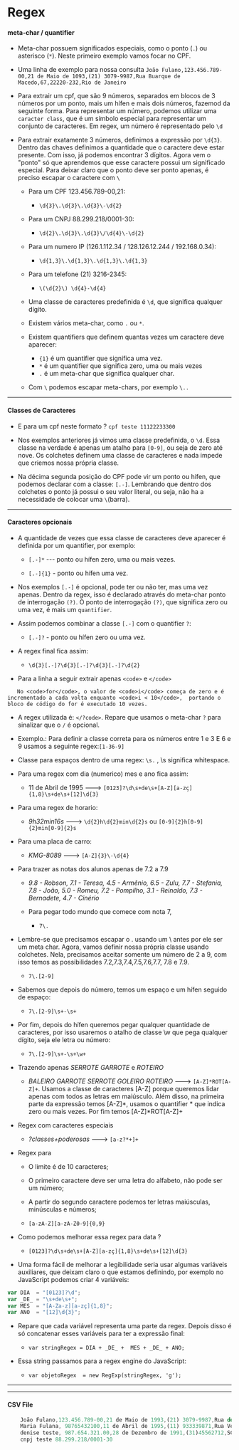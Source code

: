 # Regex

#### meta-char / quantifier

   - Meta-char possuem significados especiais, como o ponto (```.```) ou asterisco (```*```). Neste primeiro exemplo vamos focar no CPF.
   
   - Uma linha de exemplo para nossa consulta ```João Fulano,123.456.789-00,21 de Maio de 1093,(21) 3079-9987,Rua Buarque de Macedo,67,22220-232,Rio de Janeiro```
    
   - Para extrair um cpf,  que são 9 números, separados em blocos de 3 números por um ponto, mais um hífen e mais dois números, fazemod da seguinte forma. Para representar um número, podemos utilizar uma ```caracter class```, que é um símbolo especial para representar um conjunto de caracteres. Em regex, um número é representado pelo ```\d```
   
   - Para extrair exatamente 3 números, definimos a expressão por ```\d{3}```. Dentro das chaves definimos a quantidade que o caractere deve estar presente. Com isso, já podemos encontrar 3 dígitos. Agora vem o "ponto" só que aprendemos que esse caractere possui um significado especial. Para deixar claro que o ponto deve ser ponto apenas, é preciso escapar o caractere com ```\```
    
      - Para um CPF 123.456.789-00,21:
        - ```\d{3}\.\d{3}\.\d{3}\-\d{2}```
     
     - Para um CNPJ 88.299.218/0001-30:
       - ```\d{2}\.\d{3}\.\d{3}\/\d{4}\-\d{2}```
    
      - Para um numero IP (126.1.112.34 / 128.126.12.244 / 192.168.0.34):
        - ```\d{1,3}\.\d{1,3}\.\d{1,3}\.\d{1,3}```
    
      - Para um telefone (21) 3216-2345:
         -  ```\(\d{2}\) \d{4}-\d{4}```
    
      - Uma classe de caracteres predefinida é ```\d```, que significa qualquer dígito.
    
      - Existem vários meta-char, como ```.``` ou ```*```.
    
      - Existem quantifiers que definem quantas vezes um caractere deve aparecer:
        - ```{1}``` é um quantifier que significa uma vez.
        - ```*``` é um quantifier que significa zero, uma ou mais vezes
        - ```.``` é um meta-char que significa qualquer char.
    
      - Com ```\``` podemos escapar meta-chars, por exemplo ```\..```


---

#### Classes de Caracteres
   - E para um cpf neste formato ? ```cpf teste 11122233300``` 

   - Nos exemplos anteriores já vimos uma classe predefinida, o ```\d```. Essa classe na verdade é apenas um atalho para ```[0-9]```, ou seja de zero até nove. Os colchetes definem uma classe de caracteres e nada impede que criemos nossa própria classe.
   
   - Na décima segunda posição do CPF pode vir um ponto ou hífen, que podemos declarar com a classe: ```[.-]```. Lembrando que dentro dos colchetes o ponto já possui o seu valor literal, ou seja, não ha a necessidade de colocar uma ```\```(barra).

---

#### Caracteres opcionais

   -  A quantidade de vezes que essa classe de caracteres deve aparecer é definida por um quantifier, por exemplo:

       - ```[.-]*``` --- ponto ou hífen zero, uma ou mais vezes.

       
       - ```[.-]{1}``` - ponto ou hífen uma vez.

   - Nos exemplos ```[.-]``` é opcional, pode ter ou não ter, mas uma vez apenas. Dentro da regex, isso é declarado através do meta-char ponto de interrogação ```(?)```. O ponto de interrogação ```(?)```, que significa zero ou uma vez, é mais um ```quantifier```.

   - Assim podemos combinar a classe ```[.-]``` com o quantifier ```?```:

        - ```[.-]?``` - ponto ou hífen zero ou uma vez.

   - A regex final fica assim:
      - ```\d{3}[.-]?\d{3}[.-]?\d{3}[.-]?\d{2}```

   - Para a linha a seguir extrair apenas ```<code>``` e ```</code> ```

```
   No <code>for</code>, o valor de <code>i</code> começa de zero e é incrementado a cada volta enquanto <code>i < 10</code>,  portando o bloco de código do for é executado 10 vezes.
```

   - A regex utilizada é:  ```</?code>```. Repare que usamos o meta-char ```?``` para sinalizar que o ```/``` é opcional.

   - Exemplo.: Para definir a classe correta para os números entre 1 e 3 E 6 e 9 usamos a seguinte regex:```[1-36-9]```

   - Classe para espaços dentro de uma regex: ```\s.``` , \s significa whitespace. 

   - Para uma regex com dia (numerico) mes e ano fica assim:
    
      - 11 de Abril de 1995 ---> ```[0123]?\d\s+de\s+[A-Z][a-zç]{1,8}\s+de\s+[12]\d{3}```

   - Para uma regex de horario:

      -  *9h32min16s* ---> ```\d{2}h\d{2}min\d{2}s``` ou ```[0-9]{2}h[0-9]{2}min[0-9]{2}s```

   - Para uma placa de carro:
      
     - *KMG-8089* ---> ```[A-Z]{3}\-\d{4}```

  - Para trazer as notas dos alunos apenas de 7.2 a 7.9
     -  *9.8 - Robson, 7.1 - Teresa, 4.5 - Armênio, 6.5 - Zulu, 7.7 - Stefania, 7.8 - João, 5.0 - Romeu, 7.2 - Pompilho, 3.1 - Reinaldo, 7.3 - Bernadete, 4.7 - Cinério*
     
    - Para pegar todo mundo que comece com nota 7, 
      - ```7\.```

   - Lembre-se que precisamos escapar o . usando um \ antes por ele ser um meta char. Agora, vamos definir nossa própria classe usando colchetes. Nela, precisamos aceitar somente um número de 2 a 9, com isso temos as possibilidades 7.2,7.3,7.4,7.5,7.6,7.7, 7.8 e 7.9.
      - ```7\.[2-9]```

   - Sabemos que depois do número, temos um espaço e um hífen seguido de espaço:
     - ```7\.[2-9]\s+-\s+``` 

   - Por fim, depois do hífen queremos pegar qualquer quantidade de caracteres, por isso usaremos o atalho de classe \w que pega qualquer dígito, seja ele letra ou número:
      - ```7\.[2-9]\s+-\s+\w+```
        
   - Trazendo apenas  *SERROTE GARROTE* e *ROTEIRO*   
      - *BALEIRO GARROTE SERROTE GOLEIRO ROTEIRO* ---> ```[A-Z]*ROT[A-Z]+```. Usamos a classe de caracteres [A-Z] porque queremos lidar apenas com todos as letras em maiúsculo. Além disso, na primeira parte da expressão temos [A-Z]*, usamos o quantifier * que indica zero ou mais vezes. Por fim temos [A-Z]*ROT[A-Z]+


   - Regex com caracteres especiais
      - *?classes+poderosas* --->  ```[a-z?*+]+```


   - Regex para 
      - O limite é de 10 caracteres;
      - O primeiro caractere deve ser uma letra do alfabeto, não pode ser um número;
      - A partir do segundo caractere podemos ter letras maiúsculas, minúsculas e números;

      - ```[a-zA-Z][a-zA-Z0-9]{0,9}```

   - Como podemos melhorar essa regex para data ? 
      - ```[0123]?\d\s+de\s+[A-Z][a-zç]{1,8}\s+de\s+[12]\d{3}```

   - Uma forma fácil de melhorar a legibilidade seria usar algumas variáveis auxiliares, que deixam claro o que estamos definindo, por exemplo no JavaScript podemos criar 4 variáveis:

```javascript
var DIA  = "[0123]?\d"; 
var _DE_ = "\s+de\s+";
var MES  = "[A-Za-z][a-zç]{1,8}";
var ANO  = "[12]\d{3}";
```

   - Repare que cada variável representa uma parte da regex. Depois disso é só concatenar esses variáveis para ter a expressão final:
      - ```var stringRegex = DIA + _DE_ +  MES + _DE_ + ANO;```
      
   - Essa string passamos para a regex engine do JavaScript:

      - ```var objetoRegex  = new RegExp(stringRegex, 'g');```   

---

---

#### CSV File
```javascript
    João Fulano,123.456.789-00,21 de Maio de 1993,(21) 3079-9987,Rua do Ouvidor,50,20040-030,Rio de Janeiro
    Maria Fulana, 98765432100,11 de Abril de 1995,(11) 933339871,Rua Vergueiro,3185,04101-300,São Paulo
    denise teste, 987.654.321.00,28 de Dezembro de 1991,(31)45562712,SCS Qd. 8 Bl. B-50,11,70333-900,Rio Grande
    cnpj teste 88.299.218/0001-30
```
